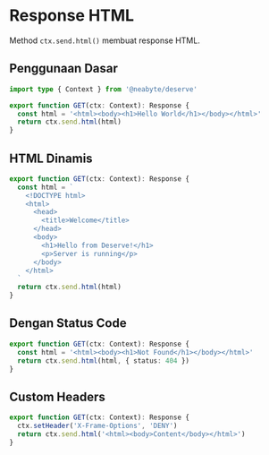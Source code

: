 # Response HTML

Method `ctx.send.html()` membuat response HTML.

## Penggunaan Dasar

```typescript
import type { Context } from '@neabyte/deserve'

export function GET(ctx: Context): Response {
  const html = '<html><body><h1>Hello World</h1></body></html>'
  return ctx.send.html(html)
}
```

## HTML Dinamis

```typescript
export function GET(ctx: Context): Response {
  const html = `
    <!DOCTYPE html>
    <html>
      <head>
        <title>Welcome</title>
      </head>
      <body>
        <h1>Hello from Deserve!</h1>
        <p>Server is running</p>
      </body>
    </html>
  `
  return ctx.send.html(html)
}
```

## Dengan Status Code

```typescript
export function GET(ctx: Context): Response {
  const html = '<html><body><h1>Not Found</h1></body></html>'
  return ctx.send.html(html, { status: 404 })
}
```

## Custom Headers

```typescript
export function GET(ctx: Context): Response {
  ctx.setHeader('X-Frame-Options', 'DENY')
  return ctx.send.html('<html><body>Content</body></html>')
}
```


